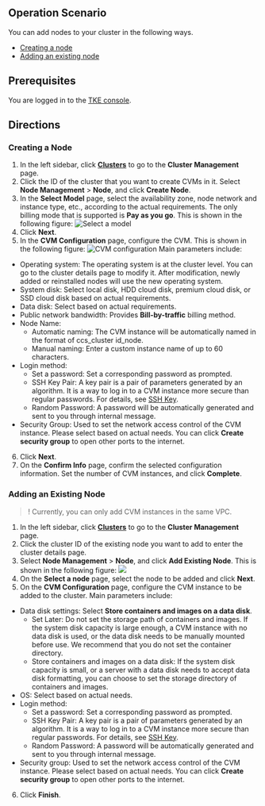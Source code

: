 ## Operation Scenario

You can add nodes to your cluster in the following ways.

- [Creating a node](#createNode)
- [Adding an existing node](#addExistingNode)

## Prerequisites

You are logged in to the [TKE console](https://console.cloud.tencent.com/tke2).

## Directions

<span id="createNode"></span>

### Creating a Node

1. In the left sidebar, click **[Clusters](https://console.cloud.tencent.com/tke2/cluster)** to go to the **Cluster Management** page.
2. Click the ID of the cluster that you want to create CVMs in it. Select **Node Management** > **Node**, and click **Create Node**.
3. In the **Select Model** page, select the availability zone, node network and instance type, etc., according to the actual requirements. The only billing mode that is supported is **Pay as you go**. This is shown in the following figure:
   ![Select a model](https://main.qcloudimg.com/raw/1b7044ca716512a7e3971f821d1cf866.png)
4. Click **Next**.
5. In the **CVM Configuration** page, configure the CVM. This is shown in the following figure:
   ![CVM configuration](https://main.qcloudimg.com/raw/021ce75916acdb30e2d9fa3491c4efeb.png)
   Main parameters include:

- Operating system: The operating system is at the cluster level. You can go to the cluster details page to modify it. After modification, newly added or reinstalled nodes will use the new operating system.
- System disk: Select local disk, HDD cloud disk, premium cloud disk, or SSD cloud disk based on actual requirements.
- Data disk: Select based on actual requirements.
- Public network bandwidth: Provides **Bill-by-traffic** billing method.
- Node Name:
  - Automatic naming: The CVM instance will be automatically named in the format of ccs_cluster id_node.
  - Manual naming: Enter a custom instance name of up to 60 characters.
- Login method:
  - Set a password: Set a corresponding password as prompted.
  - SSH Key Pair: A key pair is a pair of parameters generated by an algorithm. It is a way to log in to a CVM instance more secure than regular passwords. For details, see [SSH Key](https://intl.cloud.tencent.com/document/product/213/6092).
  - Random Password: A password will be automatically generated and sent to you through internal message.
- Security Group: Used to set the network access control of the CVM instance. Please select based on actual needs. You can click **Create security group** to open other ports to the internet.

6. Click **Next**.
7. On the **Confirm Info** page, confirm the selected configuration information. Set the number of CVM instances, and click **Complete**.

<span id="addExistingNode"></span>

### Adding an Existing Node

> ! Currently, you can only add CVM instances in the same VPC.

1. In the left sidebar, click **[Clusters](https://console.cloud.tencent.com/tke2/cluster)** to go to the **Cluster Management** page.
2. Click the cluster ID of the existing node you want to add to enter the cluster details page.
3. Select **Node Management** > **Node**, and click **Add Existing Node**. This is shown in the following figure:
   ![](https://main.qcloudimg.com/raw/7c91646bd4fcba4d0f59a7893ff14902.png)
4. On the **Select a node** page, select the node to be added and click **Next**.
5. On the **CVM Configuration** page, configure the CVM instance to be added to the cluster.
   Main parameters include:

- Data disk settings: Select **Store containers and images on a data disk**.
  - Set Later: Do not set the storage path of containers and images. If the system disk capacity is large enough, a CVM instance with no data disk is used, or the data disk needs to be manually mounted before use. We recommend that you do not set the container directory.
  - Store containers and images on a data disk: If the system disk capacity is small, or a server with a data disk needs to accept data disk formatting, you can choose to set the storage directory of containers and images.
- OS: Select based on actual needs.
- Login method:
  - Set a password: Set a corresponding password as prompted.
  - SSH Key Pair: A key pair is a pair of parameters generated by an algorithm. It is a way to log in to a CVM instance more secure than regular passwords. For details, see [SSH Key](https://intl.cloud.tencent.com/document/product/213/6092).
  - Random Password: A password will be automatically generated and sent to you through internal message.
- Security group: Used to set the network access control of the CVM instance. Please select based on actual needs. You can click **Create security group** to open other ports to the internet.

6. Click **Finish**.

